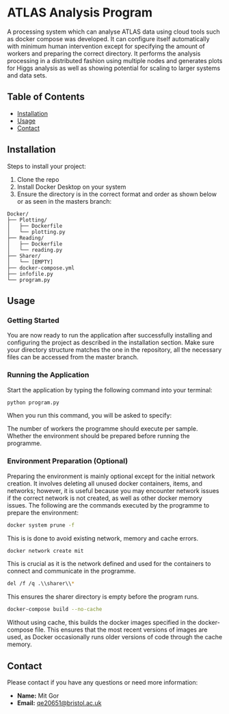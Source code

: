# ATLAS Analysis Program

A processing system which can analyse ATLAS data using cloud tools such as docker compose was developed. It can configure itself automatically with minimum human intervention except for specifying the amount of workers and preparing the correct directory. It performs the analysis processing in a distributed fashion using multiple nodes and generates plots for Higgs analysis as well as showing potential for scaling to larger systems and data sets.

## Table of Contents
- [Installation](#installation)
- [Usage](#usage)
- [Contact](#contact)


## Installation

Steps to install your project:
1. Clone the repo
2. Install Docker Desktop on your system
3. Ensure the directory is in the correct format and order as shown below or as seen in the masters branch:
`````
Docker/
├── Plotting/
│   ├── Dockerfile
│   └── plotting.py
├── Reading/
│   ├── Dockerfile
│   └── reading.py
├── Sharer/
│   └── [EMPTY]
├── docker-compose.yml
├── infofile.py
└── program.py
`````
## Usage

### Getting Started
You are now ready to run the application after successfully installing and configuring the project as described in the installation section. Make sure your directory structure matches the one in the repository, all the necessary files can be accessed from the master branch.

### Running the Application
Start the application by typing the following command into your terminal:

```bash
python program.py
```
When you run this command, you will be asked to specify:

The number of workers the programme should execute per sample.
Whether the environment should be prepared before running the programme.

### Environment Preparation (Optional)

Preparing the environment is mainly optional except for the initial network creation. It involves deleting all unused docker containers, items, and networks; however, it is useful because you may encounter network issues if the correct network is not created, as well as other docker memory issues. The following are the commands executed by the programme to prepare the environment:

```bash
docker system prune -f
```
This is is done to avoid existing network, memory and cache errors.

```bash
docker network create mit
```
This is crucial as it is the network defined and used for the containers to connect and communicate in the programme.

```bash
del /f /q .\\sharer\\* 
```
This ensures the sharer directory is empty before the program runs.

```bash
docker-compose build --no-cache
```
Without using cache, this builds the docker images specified in the docker-compose file. This ensures that the most recent versions of images are used, as Docker occasionally runs older versions of code through the cache memory.


## Contact

Please contact if you have any questions or need more information:

- **Name:** Mit Gor
- **Email:** [qe20651@bristol.ac.uk](mailto:qe20651@bristol.ac.uk)

